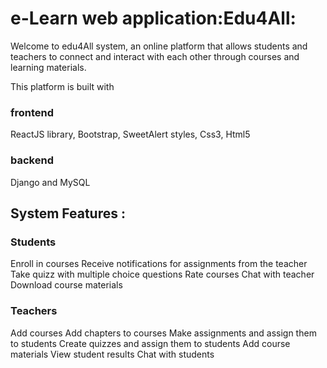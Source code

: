 # e-Learn web application:Edu4All:
Welcome to edu4All system, an online platform that allows students and teachers to connect and interact with each other through courses and learning materials.

This platform is built with
### frontend
ReactJS library, Bootstrap, SweetAlert styles, Css3, Html5
### backend
Django and MySQL

## System Features :
### Students
Enroll in courses
Receive notifications for assignments from the teacher
Take quizz with multiple choice questions
Rate courses
Chat with teacher
Download course materials
### Teachers
Add courses
Add chapters to courses
Make assignments and assign them to students
Create quizzes and assign them to students
Add course materials
View student results
Chat with students
